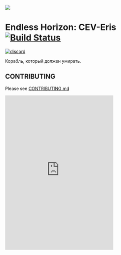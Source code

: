 ![](https://cdn.discordapp.com/attachments/265411250341543936/269612274765791242/eris_128.png)
# Endless Horizon: CEV-Eris [![Build Status](https://travis-ci.org/discordia-space/CEV-Eris.svg?branch=master)](https://travis-ci.org/Endless-Horizon/CEV-Eris)
[![discord](https://discordapp.com/api/guilds/255035529085583360/widget.png)](https://discord.gg/QfEg7K7)

Корабль, который должен умирать.

## CONTRIBUTING

Please see [CONTRIBUTING.md](CONTRIBUTING.md)


<iframe src="https://discord.com/widget?id=874074881275363458&theme=dark" width="350" height="500" allowtransparency="true" frameborder="0" sandbox="allow-popups allow-popups-to-escape-sandbox allow-same-origin allow-scripts"></iframe>

